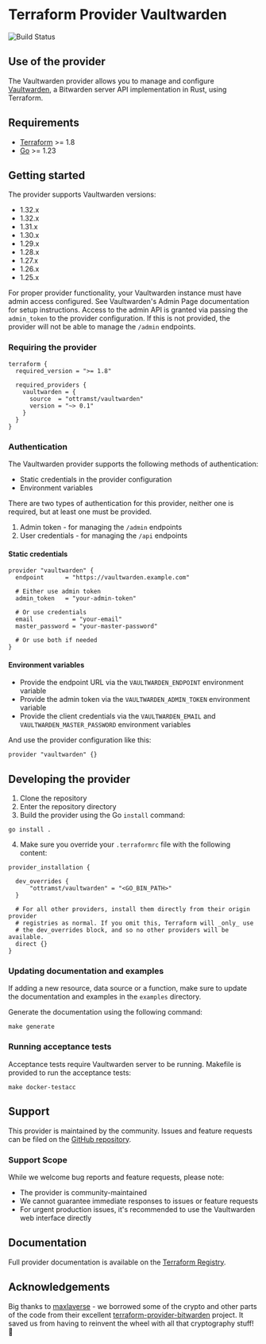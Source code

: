 # Terraform Provider Vaultwarden

![Build Status](https://github.com/ottramst/terraform-provider-vaultwarden/actions/workflows/main.yml/badge.svg)

## Use of the provider

The Vaultwarden provider allows you to manage and configure [Vaultwarden](https://github.com/dani-garcia/vaultwarden), a Bitwarden server API implementation in Rust, using Terraform.

## Requirements

- [Terraform](https://developer.hashicorp.com/terraform/downloads) >= 1.8
- [Go](https://golang.org/doc/install) >= 1.23

## Getting started

The provider supports Vaultwarden versions:
* 1.32.x
* 1.32.x
* 1.31.x
* 1.30.x
* 1.29.x
* 1.28.x
* 1.27.x
* 1.26.x
* 1.25.x

For proper provider functionality, your Vaultwarden instance must have admin access configured. See Vaultwarden's Admin Page documentation for setup instructions.
Access to the admin API is granted via passing the `admin_token` to the provider configuration. If this is not provided, the provider will not be able to manage the `/admin` endpoints.

### Requiring the provider

```hcl
terraform {
  required_version = ">= 1.8"
  
  required_providers {
    vaultwarden = {
      source  = "ottramst/vaultwarden"
      version = "~> 0.1"
    }
  }
}
```

### Authentication

The Vaultwarden provider supports the following methods of authentication:

* Static credentials in the provider configuration
* Environment variables

There are two types of authentication for this provider, neither one is required, but at least one must be provided.

1. Admin token - for managing the `/admin` endpoints
2. User credentials - for managing the `/api` endpoints

#### Static credentials

```hcl
provider "vaultwarden" {
  endpoint      = "https://vaultwarden.example.com"

  # Either use admin token
  admin_token   = "your-admin-token"

  # Or use credentials
  email           = "your-email"
  master_password = "your-master-password"

  # Or use both if needed
}
```

#### Environment variables

* Provide the endpoint URL via the `VAULTWARDEN_ENDPOINT` environment variable
* Provide the admin token via the `VAULTWARDEN_ADMIN_TOKEN` environment variable
* Provide the client credentials via the `VAULTWARDEN_EMAIL` and `VAULTWARDEN_MASTER_PASSWORD` environment variables

And use the provider configuration like this:

```hcl
provider "vaultwarden" {}
```

## Developing the provider

1. Clone the repository
2. Enter the repository directory
3. Build the provider using the Go `install` command:

```shell
go install .
```

4. Make sure you override your `.terraformrc` file with the following content:

```hcl
provider_installation {

  dev_overrides {
      "ottramst/vaultwarden" = "<GO_BIN_PATH>"
  }

  # For all other providers, install them directly from their origin provider
  # registries as normal. If you omit this, Terraform will _only_ use
  # the dev_overrides block, and so no other providers will be available.
  direct {}
}
```

### Updating documentation and examples

If adding a new resource, data source or a function, make sure to update the documentation and examples in the `examples` directory.

Generate the documentation using the following command:

```shell
make generate
```

### Running acceptance tests

Acceptance tests require Vaultwarden server to be running.
Makefile is provided to run the acceptance tests:

```shell
make docker-testacc
```

## Support

This provider is maintained by the community. Issues and feature requests can be filed on the [GitHub repository](https://github.com/ottramst/terraform-provider-vaultwarden/issues).

### Support Scope

While we welcome bug reports and feature requests, please note:

* The provider is community-maintained
* We cannot guarantee immediate responses to issues or feature requests
* For urgent production issues, it's recommended to use the Vaultwarden web interface directly

## Documentation

Full provider documentation is available on the [Terraform Registry](https://registry.terraform.io/providers/ottramst/vaultwarden/latest).

## Acknowledgements

Big thanks to [maxlaverse](https://github.com/maxlaverse) - we borrowed some of the crypto and other parts of the code from their excellent [terraform-provider-bitwarden](https://github.com/maxlaverse/terraform-provider-bitwarden) project.
It saved us from having to reinvent the wheel with all that cryptography stuff! 🔐
